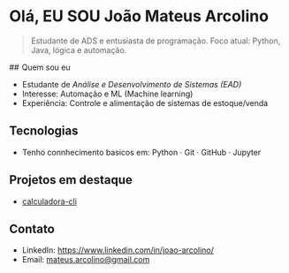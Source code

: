 # Olá, EU SOU João Mateus Arcolino 

> Estudante de ADS e entusiasta de programação. Foco atual: Python, Java, lógica e automação.

##<img width="1" height="1" alt="image" src="https://github.com/user-attachments/assets/964f2168-e146-4695-87be-5f3c9e95756f" />
 Quem sou eu
-  Estudante de *Análise e Desenvolvimento de Sistemas (EAD)*
-  Interesse: Automação e ML (Machine learning)
-  Experiência: Controle e alimentação de sistemas de estoque/venda

## Tecnologias
- Tenho connhecimento basicos em:
Python · Git · GitHub · Jupyter

## Projetos em destaque
- [calculadora-cli](https://github.com/SEU_USUARIO/calculadora-cli)
  
## Contato
- LinkedIn: https://www.linkedin.com/in/joao-arcolino/
- Email: mateus.arcolino@gmail.com

